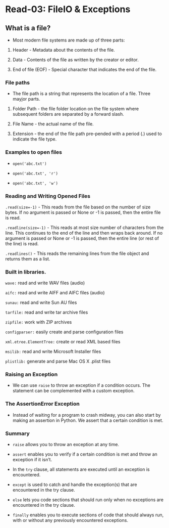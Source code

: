 # Read-03: FileIO & Exceptions

## What is a file?

- Most modern file systems are made up of three parts:

1. Header - Metadata about the contents of the file.

2. Data - Contents of the file as written by the creator or editor.

3. End of file (EOF) - Special character that indicates the end of the file.

### File paths

- The file path is a string that represents the location of a file. Three mayjor parts.

1. Folder Path - the file folder location on the file system where subsequent folders are separated by a forward slash.

2. File Name -  the actual name of the file.

3. Extension - the end of the file path pre-pended with a period (.) used to indicate the file type.

### Examples to open files

- `open('abc.txt')`

- `open('abc.txt', 'r')`

- `open('abc.txt', 'w')`

### Reading and Writing Opened Files

`.read(size=-1)` - This reads from the file based on the number of size bytes. If no argument is passed or None or -1 is passed, then the entire file is read.

`.readline(size=-1)` - This reads at most size number of characters from the line. This continues to the end of the line and then wraps back around. If no argument is passed or None or -1 is passed, then the entire line (or rest of the line) is read.

`.readlines()` - This reads the remaining lines from the file object and returns them as a list.

### Built in libraries.

`wave:` read and write WAV files (audio)

`aifc:` read and write AIFF and AIFC files (audio)

`sunau:` read and write Sun AU files

`tarfile:` read and write tar archive files

`zipfile:` work with ZIP archives

`configparser:` easily create and parse configuration files

`xml.etree.ElementTree:` create or read XML based files

`msilib:` read and write Microsoft Installer files

`plistlib:` generate and parse Mac OS X .plist files

### Raising an Exception

- We can use `raise` to throw an exception if a condition occurs. The statement can be complemented with a custom exception.

### The AssertionError Exception

- Instead of waiting for a program to crash midway, you can also start by making an assertion in Python. We assert that a certain condition is met.

### Summary

- `raise` allows you to throw an exception at any time.

- `assert` enables you to verify if a certain condition is met and throw an exception if it isn’t.

- In the `try` clause, all statements are executed until an exception is encountered.

- `except` is used to catch and handle the exception(s) that are encountered in the try clause.

- `else` lets you code sections that should run only when no exceptions are encountered in the try clause.

- `finally` enables you to execute sections of code that should always run, with or without any previously encountered exceptions.